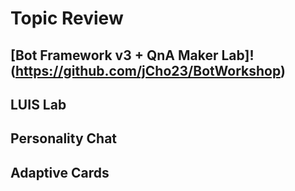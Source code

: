 # Topic Review
## [Bot Framework v3 + QnA Maker Lab]!(https://github.com/jCho23/BotWorkshop)
## LUIS Lab
## Personality Chat
## Adaptive Cards 
